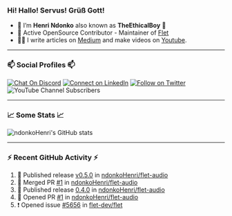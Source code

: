 ### Hi! Hallo! Servus! Grüß Gott!

- 🙂  I’m **Henri Ndonko** also known as **TheEthicalBoy** 👾
- 🚀  Active OpenSource Contributor - Maintainer of [Flet](https://github.com/flet-dev/flet) 
- 👨‍🏫  I write articles on [Medium](https://ndonkohenri.medium.com/) and make videos on [Youtube](https://youtube.com/@ndonkoHenri).

---

### 📫 Social Profiles 📫

[![Chat On Discord](https://img.shields.io/badge/--discord?label=Username=the_ethical_boy&logo=Discord&style=social)](https://github.com/ndonkoHenri) 
[![Connect on LinkedIn](https://img.shields.io/badge/--linkedin?label=LinkedIn&logo=LinkedIn&style=social)](https://www.linkedin.com/in/ndonkohenri) 
[![Follow on Twitter](https://img.shields.io/badge/--twitter?label=Twitter&logo=Twitter&style=social)](https://twitter.com/ndonkoHenri)
![YouTube Channel Subscribers](https://img.shields.io/youtube/channel/subscribers/UC2j9sVx0O7M8CebjMtyCuNQ?style=social&label=Youtube&link=https%3A%2F%2Fyoutube.com%2F%40ndonkoHenri)

---

### 📈 Some Stats 📈

<!-- <a href="https://github.com/ndonkoHenri">
<img src="https://github.com/ndonkoHenri/github-stats/blob/master/generated/overview.svg#gh-dark-mode-only" />
<img src="https://github.com/ndonkoHenri/github-stats/blob/master/generated/languages.svg#gh-dark-mode-only" />
<img src="https://github.com/ndonkoHenri/github-stats/blob/master/generated/overview.svg#gh-light-mode-only" />
<img src="https://github.com/ndonkoHenri/github-stats/blob/master/generated/languages.svg#gh-light-mode-only" />
</a> -->

<!-- ![ndonkoHenri's GitHub stats](https://github-readme-stats.vercel.app/api?username=ndonkoHenri&show_icons=true) -->

![ndonkoHenri's GitHub stats](https://github-readme-stats.vercel.app/api?username=ndonkoHenri&theme=tokyonight&show_icons=true&title_color=fff&text_color=fff)

<!-- [![Top Langs](https://github-readme-stats.vercel.app/api/top-langs/?username=ndonkoHenri)](https://github.com/ndonkoHenri/github-readme-stats) -->

---

### :zap: Recent GitHub Activity :zap:

<!--START_SECTION:activity-->
1. 🚀 Published release [v0.5.0](https://github.com/ndonkoHenri/flet-audio/releases/tag/v0.5.0) in [ndonkoHenri/flet-audio](https://github.com/ndonkoHenri/flet-audio)
2. 🎉 Merged PR [#1](https://github.com/ndonkoHenri/flet-audio/pull/1) in [ndonkoHenri/flet-audio](https://github.com/ndonkoHenri/flet-audio)
3. 🚀 Published release [0.4.0](https://github.com/ndonkoHenri/flet-audio/releases/tag/0.4.0) in [ndonkoHenri/flet-audio](https://github.com/ndonkoHenri/flet-audio)
4. 💪 Opened PR [#1](https://github.com/ndonkoHenri/flet-audio/pull/1) in [ndonkoHenri/flet-audio](https://github.com/ndonkoHenri/flet-audio)
5. ❗ Opened issue [#5656](https://github.com/flet-dev/flet/issues/5656) in [flet-dev/flet](https://github.com/flet-dev/flet)
<!--END_SECTION:activity-->
